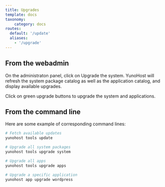 ```yaml
---
title: Upgrades
template: docs
taxonomy:
    category: docs
routes:
  default: '/update'
  aliases:
    - '/upgrade'
---
```


## From the webadmin

On the administraton panel, click on Upgrade the system. YunoHost will refresh the system package catalog as well as the application catalog, and display available upgrades.

Click on green upgrade buttons to upgrade the system and applications.

## From the command line

Here are some example of corresponding command lines:

```bash
# Fetch available updates
yunohost tools update

# Upgrade all system packages
yunohost tools upgrade system

# Upgrade all apps
yunohost tools upgrade apps

# Upgrade a specific application
yunohost app upgrade wordpress
```
